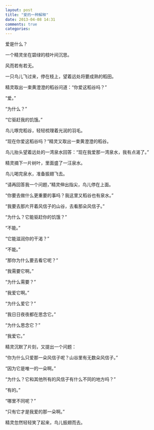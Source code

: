 ```yaml
---
layout: post
title: "爱的一种解释"
date: 2013-04-08 14:31
comments: true
categories: 
---
```

<p>爱是什么？</p>
<p>一个精灵坐在碧绿的枝叶间沉思。</p>
<p>风而若有若无。</p>
<p>一只鸟儿飞过来，停在枝上，望着远处将要成熟的稻田。</p>
<p>精灵取出一束黄澄澄的稻谷问道：“你爱这稻谷吗？”</p>
<p>“爱。”</p>
<p>“为什么？”</p>
<!-- more -->
<p>“它驱赶我的饥饿。”</p>
<p>鸟儿啄完稻谷，轻轻梳理着光润的羽毛。</p>
<p>“现在你爱这稻谷吗？”精灵又取出一束黄澄澄的稻谷。</p>
<p>鸟儿抬头望着远处的一湾泉水回答：“现在我爱那一湾泉水，我有点渴了。”</p>
<p>精灵摘下一片树叶，里面盛了一汪泉水。</p>
<p>鸟儿喝完泉水，准备振翅飞去。</p>
<p>“请再回答我一个问题，”精灵伸出指尖，鸟儿停在上面。</p>
<p>“你要去做什么更重要的事吗？我这里又稻谷也有泉水。”</p>
<p>“我要去那片开着风信子的山谷，去看那朵风信子。”</p>
<p>“为什么？它能驱赶你的饥饿？”</p>
<p>“不能。”</p>
<p>“它能滋润你的干渴？”</p>
<p>“不能。”</p>
<p>“那你为什么要去看它呢？”</p>
<p>“我需要它啊。”</p>
<p>“为什么需要？”</p>
<p>“我爱它啊。”</p>
<p>“为什么爱它？”</p>
<p>“我日日夜夜都在思念它。”</p>
<p>“为什么思念它？”</p>
<p>“我爱它。”</p>
<p>精灵沉默了片刻，又提出一个问题：</p>
<p>“你为什么只爱那一朵风信子呢？山谷里有无数朵风信子。”</p>
<p>“因为它是唯一的一朵啊。”</p>
<p>“为什么？它和其他所有的风信子有什么不同的地方吗？”</p>
<p>“有的。”</p>
<p>“哪里不同呢？”</p>
<p>“只有它才是我爱的那一朵啊。”</p>
<p>精灵忽然轻轻笑了起来，鸟儿振翅而去。</p>